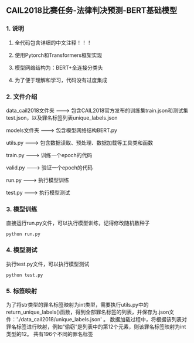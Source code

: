 ## CAIL2018比赛任务-法律判决预测-BERT基础模型
 
### 1. 说明
1. 全代码包含详细的中文注释！！！

2. 使用Pytorch和Transformers框架实现

3. 模型网络结构为：BERT+全连接分类头

4. 为了便于理解和学习，代码没有过度集成


 
### 2. 文件介绍
 
data_cail2018文件夹   --->   包含CAIL2018官方发布的训练集train.json和测试集test.json，以及罪名标签列表unique_labels.json

models文件夹   --->   包含模型网络结构BERT.py

utils.py   --->   包含数据读取、预处理、数据加载等工具类和函数

train.py   --->   训练一个epoch的代码

valid.py   --->   验证一个epoch的代码

run.py   --->   执行模型训练

test.py   --->   执行模型测试
 
### 3. 模型训练
 
直接运行run.py文件，可以执行模型训练，记得修改随机数种子
 
```
python run.py
```
 
### 4. 模型测试
 
执行test.py文件，可以执行模型测试
 
```
python test.py
```

### 5. 标签映射

为了将str类型的罪名标签映射为int类型，需要执行utils.py中的return_unique_labels()函数，得到全部罪名标签的列表，并保存为.json文件：'./data_cail2018/unique_labels.json' 。
数据加载过程中，将根据该列表对罪名标签进行映射，例如“偷窃”是列表中的第12个元素，则该罪名标签映射为int类型的12。
共有196个不同的罪名标签



